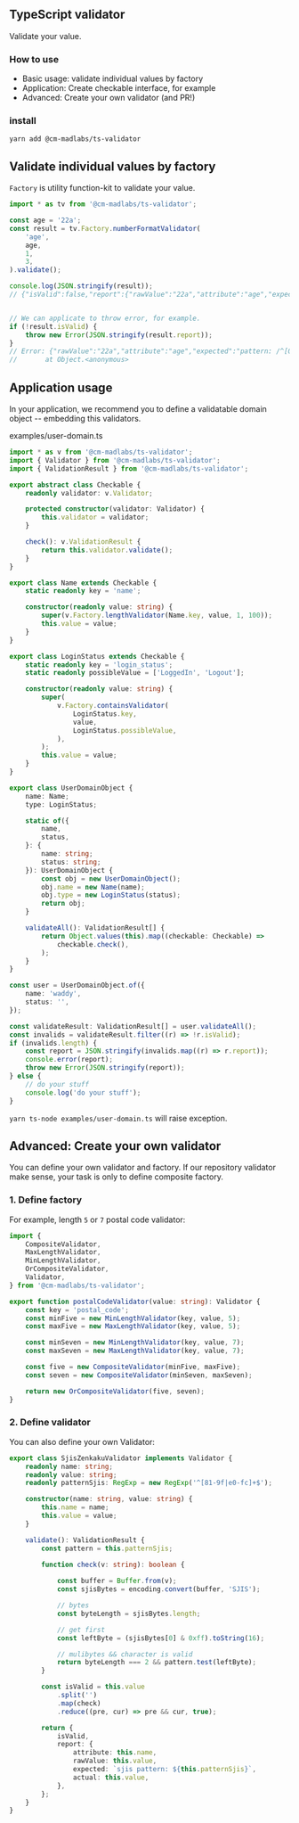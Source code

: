 TypeScript validator
---

Validate your value.

### How to use

* Basic usage: validate individual values by factory
* Application: Create checkable interface, for example
* Advanced: Create your own validator (and PR!)


### install

```
yarn add @cm-madlabs/ts-validator
```


Validate individual values by factory
---

`Factory` is utility function-kit to validate your value.  

```ts
import * as tv from '@cm-madlabs/ts-validator';

const age = '22a';
const result = tv.Factory.numberFormatValidator(
    'age',
    age,
    1,
    3,
).validate();

console.log(JSON.stringify(result));
// {"isValid":false,"report":{"rawValue":"22a","attribute":"age","expected":"pattern: /^[0-9]+$/","actual":"22a"}}


// We can applicate to throw error, for example.
if (!result.isValid) {
    throw new Error(JSON.stringify(result.report));
}
// Error: {"rawValue":"22a","attribute":"age","expected":"pattern: /^[0-9]+$/","actual":"22a"}
//       at Object.<anonymous>


```

Application usage
---

In your application, we recommend you to define a validatable domain object  -- embedding this validators.

examples/user-domain.ts
```ts
import * as v from '@cm-madlabs/ts-validator';
import { Validator } from '@cm-madlabs/ts-validator';
import { ValidationResult } from '@cm-madlabs/ts-validator';

export abstract class Checkable {
    readonly validator: v.Validator;

    protected constructor(validator: Validator) {
        this.validator = validator;
    }

    check(): v.ValidationResult {
        return this.validator.validate();
    }
}

export class Name extends Checkable {
    static readonly key = 'name';

    constructor(readonly value: string) {
        super(v.Factory.lengthValidator(Name.key, value, 1, 100));
        this.value = value;
    }
}

export class LoginStatus extends Checkable {
    static readonly key = 'login_status';
    static readonly possibleValue = ['LoggedIn', 'Logout'];

    constructor(readonly value: string) {
        super(
            v.Factory.containsValidator(
                LoginStatus.key,
                value,
                LoginStatus.possibleValue,
            ),
        );
        this.value = value;
    }
}

export class UserDomainObject {
    name: Name;
    type: LoginStatus;

    static of({
        name,
        status,
    }: {
        name: string;
        status: string;
    }): UserDomainObject {
        const obj = new UserDomainObject();
        obj.name = new Name(name);
        obj.type = new LoginStatus(status);
        return obj;
    }

    validateAll(): ValidationResult[] {
        return Object.values(this).map((checkable: Checkable) =>
            checkable.check(),
        );
    }
}

const user = UserDomainObject.of({
    name: 'waddy',
    status: '',
});

const validateResult: ValidationResult[] = user.validateAll();
const invalids = validateResult.filter((r) => !r.isValid);
if (invalids.length) {
    const report = JSON.stringify(invalids.map((r) => r.report));
    console.error(report);
    throw new Error(JSON.stringify(report));
} else {
    // do your stuff
    console.log('do your stuff');
}

```
`yarn ts-node examples/user-domain.ts` will raise exception.


Advanced: Create your own validator
---

You can define your own validator and factory. If our repository validator make sense, your task is only to define composite factory.

### 1. Define factory 

For example, length `5` or `7` postal code validator:

```ts
import {
    CompositeValidator,
    MaxLengthValidator,
    MinLengthValidator,
    OrCompositeValidator,
    Validator,
} from '@cm-madlabs/ts-validator';

export function postalCodeValidator(value: string): Validator {
    const key = 'postal_code';
    const minFive = new MinLengthValidator(key, value, 5);
    const maxFive = new MaxLengthValidator(key, value, 5);

    const minSeven = new MinLengthValidator(key, value, 7);
    const maxSeven = new MaxLengthValidator(key, value, 7);

    const five = new CompositeValidator(minFive, maxFive);
    const seven = new CompositeValidator(minSeven, maxSeven);

    return new OrCompositeValidator(five, seven);
}
``` 



### 2. Define validator

You can also define your own Validator:

```ts
export class SjisZenkakuValidator implements Validator {
    readonly name: string;
    readonly value: string;
    readonly patternSjis: RegExp = new RegExp('^[81-9f|e0-fc]+$');

    constructor(name: string, value: string) {
        this.name = name;
        this.value = value;
    }

    validate(): ValidationResult {
        const pattern = this.patternSjis;

        function check(v: string): boolean {
            
            const buffer = Buffer.from(v);
            const sjisBytes = encoding.convert(buffer, 'SJIS');

            // bytes
            const byteLength = sjisBytes.length;

            // get first
            const leftByte = (sjisBytes[0] & 0xff).toString(16);

            // mulibytes && character is valid
            return byteLength === 2 && pattern.test(leftByte);
        }

        const isValid = this.value
            .split('')
            .map(check)
            .reduce((pre, cur) => pre && cur, true);

        return {
            isValid,
            report: {
                attribute: this.name,
                rawValue: this.value,
                expected: `sjis pattern: ${this.patternSjis}`,
                actual: this.value,
            },
        };
    }
}
```